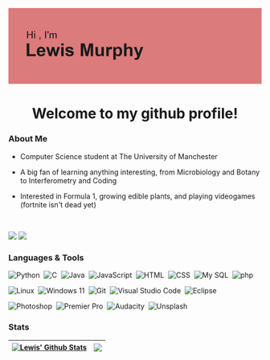 ![](header.png)

<h1 align="center"> Welcome to my github profile! </h1>


 

### About Me

- Computer Science student at The University of Manchester

- A big fan of learning anything interesting, from Microbiology and Botany to Interferometry and Coding

- Interested in Formula 1, growing edible plants, and playing videogames (fortnite isn't dead yet)

<br>

<p align="left">
<a href="mailto:lewismurphy0402@gmail.com"><img src="https://img.shields.io/badge/Gmail-D14836?style=for-the-badge&logo=gmail&logoColor=white"/></a>
<a href="https://www.linkedin.com/in/lewis-murphy-90a960294/"><img src="https://img.shields.io/badge/LinkedIn-0077B5?style=for-the-badge&logo=linkedin&logoColor=white"/></a>

### Languages & Tools


![Python](https://img.shields.io/badge/Python-3776AB?style=for-the-badge&logo=python&logoColor=white)&nbsp;
![C](https://img.shields.io/badge/C-00599C?style=for-the-badge&logo=c&logoColor=white)&nbsp;
![Java](https://img.shields.io/badge/Java-ED8B00?style=for-the-badge&logo=openjdk&logoColor=white)&nbsp;
![JavaScript](https://img.shields.io/badge/JavaScript-323330?style=for-the-badge&logo=javascript&logoColor=F7DF1E)&nbsp;
![HTML](https://img.shields.io/badge/HTML5-E34F26?style=for-the-badge&logo=html5&logoColor=white)&nbsp;
![CSS](https://img.shields.io/badge/CSS3-1572B6?style=for-the-badge&logo=css3&logoColor=white)&nbsp;
![My SQL](https://img.shields.io/badge/MySQL-00000F?style=for-the-badge&logo=mysql&logoColor=white)&nbsp;
![php](https://img.shields.io/badge/php-777BB4?style=for-the-badge&logo=php&logoColor=white)

![Linux](https://img.shields.io/badge/Linux-FCC624?style=for-the-badge&logo=linux&logoColor=black)&nbsp;
![Windows 11](https://img.shields.io/badge/Windows%2011-999999?style=for-the-badge&logo=windows11&logoColor=0078D4)&nbsp;
![Git](https://img.shields.io/badge/GIT-E44C30?style=for-the-badge&logo=git&logoColor=white)&nbsp;
![Visual Studio Code](https://img.shields.io/badge/Visual_Studio_Code-0078D4?style=for-the-badge&logo=visual%20studio%20code&logoColor=white)&nbsp;
![Eclipse](https://img.shields.io/badge/Eclipse-2C2255?style=for-the-badge&logo=eclipse&logoColor=white)

![Photoshop](https://img.shields.io/badge/Photoshop-31A8FF?style=for-the-badge&logo=adobephotoshop&logoColor=white)&nbsp;
![Premier Pro](https://img.shields.io/badge/Premier%20Pro-9999FF?style=for-the-badge&logo=adobepremierepro&logoColor=white)&nbsp;
![Audacity](https://img.shields.io/badge/Audacity-%230000CC?style=for-the-badge&logo=audacity&logoColor=white)&nbsp;
![Unsplash](https://img.shields.io/badge/unsplash-999999?style=for-the-badge&logo=Unsplash&logoColor=000000)


### Stats
| <a href="https://github.com/Defalt0402"><img align="center" src="https://github-readme-stats.vercel.app/api?username=Defalt0402&show_icons=true&include_all_commits=true&theme=transparent&hide_border=true" alt="Lewis' Github Stats" /></a> | <a href="https://github.com/Defalt0402"><img align="center" src="https://github-readme-stats.vercel.app/api/top-langs/?username=Defalt0402&layout=compact&theme=transparent&hide_border=true" /></a> |
| ------------- | ------------- |




